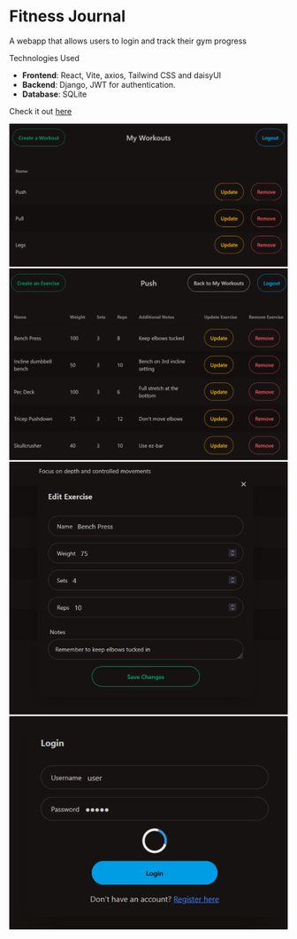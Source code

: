 # Fitness Journal

A webapp that allows users to login and track their gym progress

Technologies Used

-   **Frontend**: React, Vite, axios, Tailwind CSS and daisyUI
-   **Backend**: Django, JWT for authentication.
-   **Database**: SQLite

Check it out [here](https://fitness-journal-mu.vercel.app/)

![Image of the workout page](./screenshots/ss4.png?raw=true)
![Image of the exercise page](./screenshots/ss6.png?raw=true)
![Image of edit exercise form](./screenshots/ss2.png?raw=true)
![Image of login form](./screenshots/ss3.png?raw=true)
